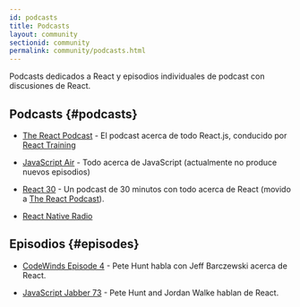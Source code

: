 ```yaml
---
id: podcasts
title: Podcasts
layout: community
sectionid: community
permalink: community/podcasts.html
---
```


Podcasts dedicados a React y episodios individuales de podcast con discusiones de React.

## Podcasts {#podcasts}

- [The React Podcast](https://reactpodcast.simplecast.fm/) - El podcast acerca de todo React.js, conducido por [React Training](https://reacttraining.com)

- [JavaScript Air](https://javascriptair.com/) - Todo acerca de JavaScript (actualmente no produce nuevos episodios)

- [React 30](https://react30.com/) - Un podcast de 30 minutos con todo acerca de React (movido a [The React Podcast](https://reactpodcast.simplecast.fm/)).

- [React Native Radio](https://devchat.tv/react-native-radio)

## Episodios {#episodes}

- [CodeWinds Episode 4](https://codewinds.com/podcast/004.html) - Pete Hunt habla con Jeff Barczewski acerca de React.


- [JavaScript Jabber 73](https://devchat.tv/js-jabber/073-jsj-react-with-pete-hunt-and-jordan-walke) - Pete Hunt and Jordan Walke hablan de React.
